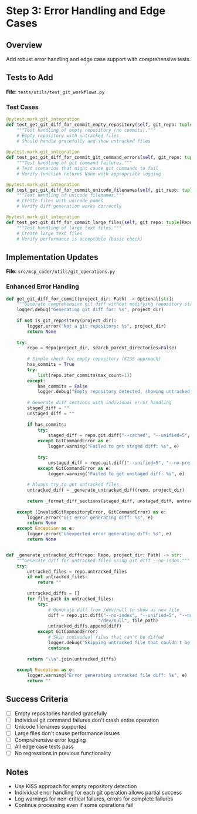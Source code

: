 # Step 3: Error Handling and Edge Cases

## Overview
Add robust error handling and edge case support with comprehensive tests.

## Tests to Add
**File**: `tests/utils/test_git_workflows.py`

### Test Cases
```python
@pytest.mark.git_integration
def test_get_git_diff_for_commit_empty_repository(self, git_repo: tuple[Repo, Path]) -> None:
    """Test handling of empty repository (no commits)."""
    # Empty repository with untracked files
    # Should handle gracefully and show untracked files
    
@pytest.mark.git_integration
def test_get_git_diff_for_commit_git_command_errors(self, git_repo: tuple[Repo, Path]) -> None:
    """Test handling of git command failures."""
    # Test scenarios that might cause git commands to fail
    # Verify function returns None with appropriate logging

@pytest.mark.git_integration
def test_get_git_diff_for_commit_unicode_filenames(self, git_repo: tuple[Repo, Path]) -> None:
    """Test handling of unicode filenames."""
    # Create files with unicode names
    # Verify diff generation works correctly

@pytest.mark.git_integration  
def test_get_git_diff_for_commit_large_files(self, git_repo: tuple[Repo, Path]) -> None:
    """Test handling of large text files."""
    # Create large text files
    # Verify performance is acceptable (basic check)
```

## Implementation Updates
**File**: `src/mcp_coder/utils/git_operations.py`

### Enhanced Error Handling
```python
def get_git_diff_for_commit(project_dir: Path) -> Optional[str]:
    """Generate comprehensive git diff without modifying repository state."""
    logger.debug("Generating git diff for: %s", project_dir)
    
    if not is_git_repository(project_dir):
        logger.error("Not a git repository: %s", project_dir)
        return None
    
    try:
        repo = Repo(project_dir, search_parent_directories=False)
        
        # Simple check for empty repository (KISS approach)
        has_commits = True
        try:
            list(repo.iter_commits(max_count=1))
        except:
            has_commits = False
            logger.debug("Empty repository detected, showing untracked files only")
        
        # Generate diff sections with individual error handling
        staged_diff = ""
        unstaged_diff = ""
        
        if has_commits:
            try:
                staged_diff = repo.git.diff("--cached", "--unified=5", "--no-prefix")
            except GitCommandError as e:
                logger.warning("Failed to get staged diff: %s", e)
            
            try:
                unstaged_diff = repo.git.diff("--unified=5", "--no-prefix")
            except GitCommandError as e:
                logger.warning("Failed to get unstaged diff: %s", e)
        
        # Always try to get untracked files
        untracked_diff = _generate_untracked_diff(repo, project_dir)
        
        return _format_diff_sections(staged_diff, unstaged_diff, untracked_diff)
        
    except (InvalidGitRepositoryError, GitCommandError) as e:
        logger.error("Git error generating diff: %s", e)
        return None
    except Exception as e:
        logger.error("Unexpected error generating diff: %s", e)
        return None


def _generate_untracked_diff(repo: Repo, project_dir: Path) -> str:
    """Generate diff for untracked files using git diff --no-index."""
    try:
        untracked_files = repo.untracked_files
        if not untracked_files:
            return ""
        
        untracked_diffs = []
        for file_path in untracked_files:
            try:
                # Generate diff from /dev/null to show as new file
                diff = repo.git.diff("--no-index", "--unified=5", "--no-prefix", 
                                   "/dev/null", file_path)
                untracked_diffs.append(diff)
            except GitCommandError:
                # Skip individual files that can't be diffed
                logger.debug("Skipping untracked file that couldn't be diffed: %s", file_path)
                continue
        
        return "\\n".join(untracked_diffs)
        
    except Exception as e:
        logger.warning("Error generating untracked file diff: %s", e)
        return ""
```

## Success Criteria
- [ ] Empty repositories handled gracefully
- [ ] Individual git command failures don't crash entire operation
- [ ] Unicode filenames supported
- [ ] Large files don't cause performance issues
- [ ] Comprehensive error logging
- [ ] All edge case tests pass
- [ ] No regressions in previous functionality

## Notes
- Use KISS approach for empty repository detection
- Individual error handling for each git operation allows partial success
- Log warnings for non-critical failures, errors for complete failures
- Continue processing even if some operations fail
